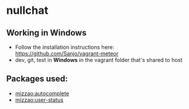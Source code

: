 nullchat
========
## Working in Windows
- Follow the installation instructions here: https://github.com/Sanjo/vagrant-meteor
- dev, git, test in **Windows** in the vagrant folder that's shared to host

## Packages used:
- [mizzao:autocomplete](https://github.com/mizzao/meteor-autocomplete)
- [mizzao:user-status](https://github.com/mizzao/meteor-user-status)
